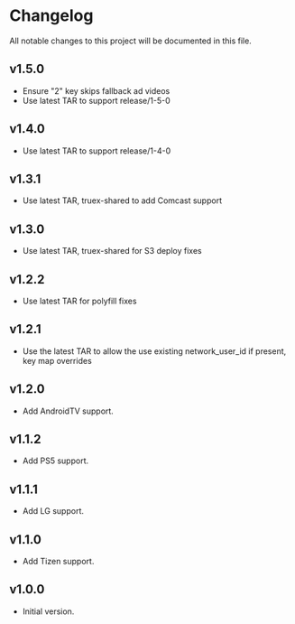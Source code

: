 # Changelog
All notable changes to this project will be documented in this file.

## v1.5.0
* Ensure "2" key skips fallback ad videos
* Use latest TAR to support release/1-5-0

## v1.4.0
* Use latest TAR to support release/1-4-0

## v1.3.1
* Use latest TAR, truex-shared to add Comcast support

## v1.3.0
* Use latest TAR, truex-shared for S3 deploy fixes

## v1.2.2
* Use latest TAR for polyfill fixes

## v1.2.1
* Use the latest TAR to allow the use existing network_user_id if present, key map overrides

## v1.2.0
* Add AndroidTV support.

## v1.1.2
* Add PS5 support.

## v1.1.1
* Add LG support.

## v1.1.0
* Add Tizen support.

## v1.0.0
* Initial version.